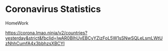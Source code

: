 # Coronavirus Statistics
HomeWork

https://corona.lmao.ninja/v2/countries?yesterday&strict&fbclid=IwAR0BIhUvEBCyYZizFoL5W1sSNwSQLeLsmLWtUzNhhCumfA4x3bbhzsXBCYI
